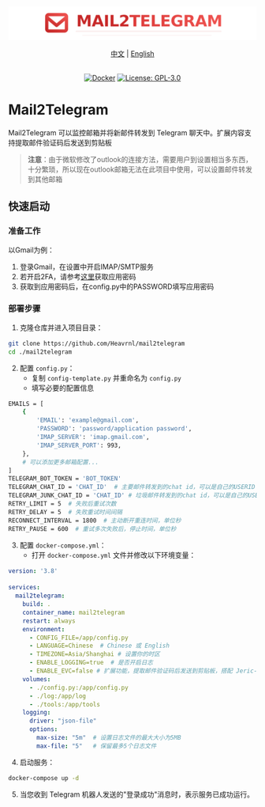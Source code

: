 ![img](./logo/logo-title.png)


<div align="center">
  <a href="./README.md">中文</a> |
  <a href="./readme/README_EN.md">English</a>
</div>
<br>


<div align="center">

[![Docker](https://img.shields.io/badge/-Docker-2496ED?style=flat-square&logo=docker&logoColor=white)][docker-url] [![License: GPL-3.0](https://img.shields.io/badge/License-GPL%203.0-4CAF50?style=flat-square)](https://github.com/Heavrnl/UniversalForumBlock/blob/main/LICENSE) 

[docker-url]: https://hub.docker.com/r/heavrnl/universalforumblock


</div>



# Mail2Telegram

Mail2Telegram 可以监控邮箱并将新邮件转发到 Telegram 聊天中。扩展内容支持提取邮件验证码后发送到剪贴板

>**注意**：由于微软修改了outlook的连接方法，需要用户到设置相当多东西，十分繁琐，所以现在outlook邮箱无法在此项目中使用，可以设置邮件转发到其他邮箱

## 快速启动

### 准备工作

以Gmail为例：
1. 登录Gmail，在设置中开启IMAP/SMTP服务
2. 若开启2FA，请参考[这里](https://knowledge.workspace.google.com/kb/how-to-create-app-passwords-000009237?hl=zh-cn)获取应用密码
3. 获取到应用密码后，在config.py中的PASSWORD填写应用密码

### 部署步骤

1. 克隆仓库并进入项目目录：

```bash
git clone https://github.com/Heavrnl/mail2telegram
cd ./mail2telegram
```

2. 配置 `config.py`：
   - 复制 `config-template.py` 并重命名为 `config.py`
   - 填写必要的配置信息

```bash
EMAILS = [
    {
        'EMAIL': 'example@gmail.com',
        'PASSWORD': 'password/application password',
        'IMAP_SERVER': 'imap.gmail.com',
        'IMAP_SERVER_PORT': 993,
    },
    # 可以添加更多邮箱配置... 
]
TELEGRAM_BOT_TOKEN = 'BOT_TOKEN'
TELEGRAM_CHAT_ID = 'CHAT_ID'  # 主要邮件转发到的chat id，可以是自己的USERID
TELEGRAM_JUNK_CHAT_ID = 'CHAT_ID' # 垃圾邮件转发到的chat id，可以是自己的USERID
RETRY_LIMIT = 5  # 失败后重试次数
RETRY_DELAY = 5  # 失败重试时间间隔 
RECONNECT_INTERVAL = 1800  # 主动断开重连时间，单位秒 
RETRY_PAUSE = 600  # 重试多次失败后，停止时间，单位秒 
```

3. 配置 `docker-compose.yml`：
   - 打开 `docker-compose.yml` 文件并修改以下环境变量：

```yaml
version: '3.8'

services:
  mail2telegram:
    build: .
    container_name: mail2telegram
    restart: always
    environment:
      - CONFIG_FILE=/app/config.py
      - LANGUAGE=Chinese  # Chinese 或 English
      - TIMEZONE=Asia/Shanghai # 设置你的时区
      - ENABLE_LOGGING=true  # 是否开启日志
      - ENABLE_EVC=false # 扩展功能，提取邮件验证码后发送到剪贴板，搭配 Jeric-X/SyncClipboard 使用, 在项目的tools/send_code.py配置
    volumes:
      - ./config.py:/app/config.py
      - ./log:/app/log
      - ./tools:/app/tools
    logging:
      driver: "json-file"
      options:
        max-size: "5m"  # 设置日志文件的最大大小为5MB
        max-file: "5"   # 保留最多5个日志文件
```

4. 启动服务：

```bash
docker-compose up -d
```

5. 当您收到 Telegram 机器人发送的"登录成功"消息时，表示服务已成功运行。

